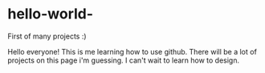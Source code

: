 # hello-world-
First of many projects :)

Hello everyone!  This is me learning how to use github.  There will be a lot of projects on this page i'm guessing.  I can't wait to learn how to design.
